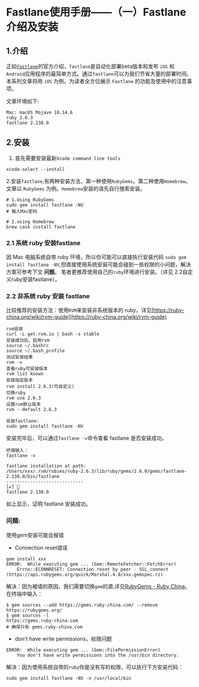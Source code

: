 # Fastlane使用手册——（一）Fastlane介绍及安装

## 1.介绍

正如[`fastlane`](https://fastlane.tools/)的官方介绍，`fastlane`是自动化部署beta版本和发布 `iOS` 和 `Android`应用程序的最简单方式。通过`fastlane`可以为我们节省大量的部署时间。本系列文章将用 `iOS` 为例。为读者全方位展示 `Fastlane` 的功能及使用中的注意事项。

文章环境如下:

```
Mac: macOS Mojave 10.14.6
ruby 2.6.3
fastlane 2.138.0
```

## 2.安装

1. 首先需要安装最新`Xcode command line tools`

```
xcode-select --install
```

2.安装`fastlane`,有两种安装方法，第一种使用`RubyGems`。第二种使用`Homebrew`。文章以 `RubyGems` 为例。`Homebrew`安装的请先自行搜索安装。

```
# 1.Using RubyGems
sudo gem install fastlane -NV
# 输入Mac密码

# 2.using Homebrew
brew cask install fastlane
```

### 2.1 系统 ruby 安装fastlane

因 Mac 电脑系统自带 ruby 环境，所以你可能可以直接执行安装代码 `sudo gem install fastlane -NV`,但直接使用系统安装可能会碰到一些权限的小问题，解决方案可参考下文 **问题**。
 笔者更推荐使用自己的`ruby`环境进行安装。（详见 2.2自定义ruby安装fastlane）。

### 2.2 非系统 ruby 安装 fastlane
比较推荐的安装方法：使用`RVM`来安装非系统版本的 ruby，详见[https://ruby-china.org/wiki/rvm-guide](https://ruby-china.org/wiki/rvm-guide)

```
rvm安装 
curl -L get.rvm.io | bash -s stable  
安装成功后、启用rvm
source ~/.bashrc  
source ~/.bash_profile  
测试安装结果
rvm -v
查看ruby可安装版本
rvm list known
安装指定版本
rvm install 2.6.3(可自定义)
切换ruby
rvm use 2.6.3
设置rvm默认版本
rvm --default 2.6.3

安装fastlane:
sudo gem install fastlane -NV
```

安装完毕后，可以通过`fastlane -v`命令查看 fastlane 是否安装成功。

```
终端输入：
fastlane -v

fastlane installation at path:
/Users/xxx/.rvm/rubies/ruby-2.6.3/lib/ruby/gems/2.6.0/gems/fastlane-2.138.0/bin/fastlane
-----------------------------
[✔] 🚀 
fastlane 2.138.0
```

如上显示，证明 fastlane 安装成功。


### 问题:
使用gem安装可能会报错

- Connection reset错误

```
gem install xxx
ERROR:  While executing gem ... (Gem::RemoteFetcher::FetchError)
    Errno::ECONNRESET: Connection reset by peer - SSL_connect (https://api.rubygems.org/quick/Marshal.4.8/xxx.gemspec.rz)
```

解决：因为被墙的原因，我们需要切换`gem`的源,详见[RubyGems - Ruby China](https://gems.ruby-china.com)。
在终端中输入：


```
$ gem sources --add https://gems.ruby-china.com/ --remove https://rubygems.org/
$ gem sources -l
https://gems.ruby-china.com
# 确保只有 gems.ruby-china.com
```

- don't have write permissions，权限问题

```
ERROR:  While executing gem ... (Gem::FilePermissionError)
    You don't have write permissions into the /usr/bin directory.
```

解决：因为使用系统自带的`ruby`你是没有写的权限，可以执行下方安装代码：

```
sudo gem install fastlane -NV -n /usr/local/bin
```
